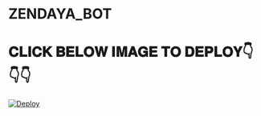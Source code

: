 # ZENDAYA_BOT

# 𝐂𝐋𝐈𝐂𝐊 𝐁𝐄𝐋𝐎𝐖 𝐈𝐌𝐀𝐆𝐄 𝐓𝐎 𝐃𝐄𝐏𝐋𝐎𝐘👇👇👇


[![Deploy](https://telegra.ph/file/fb033f0bb54277ea9682d.jpg)](https://heroku.com/deploy?template=https://github.com/SAZUKI-SAMSUNG/AutoFilterBot)
